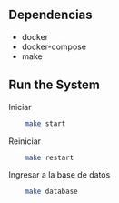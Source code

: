## Dependencias
- docker
- docker-compose
- make

## Run the System
Iniciar
```bash
    make start
```
Reiniciar
```bash
    make restart
```

Ingresar a la base de datos
```bash
    make database
```